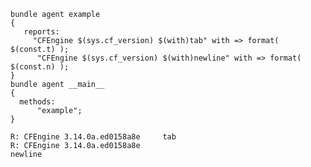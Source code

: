 ``` {.cfengine3 include-stdlib="t" verbose-mode="nil" inform-mode="nil" exports="both"}
bundle agent example
{
   reports:
     "CFEngine $(sys.cf_version) $(with)tab" with => format( $(const.t) );
      "CFEngine $(sys.cf_version) $(with)newline" with => format( $(const.n) );
}
bundle agent __main__
{
  methods:
      "example";
}
```

``` example
R: CFEngine 3.14.0a.ed0158a8e     tab
R: CFEngine 3.14.0a.ed0158a8e 
newline
```
